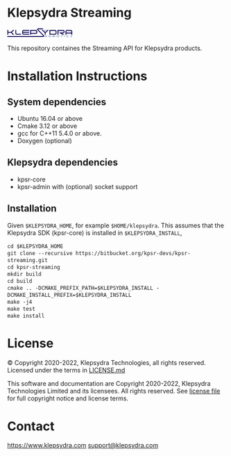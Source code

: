 # Klepsydra Streaming  #
[![klepsydra logo](./images/klepsydra_logo.jpg)](http://www.klepsydra.org)

This repository containes the Streaming API for Klepsydra products.

# Installation Instructions

## System dependencies

* Ubuntu 16.04 or above
* Cmake 3.12 or above
* gcc for C++11 5.4.0 or above.
* Doxygen (optional)

## Klepsydra dependencies

* kpsr-core
* kpsr-admin with (optional) socket support


## Installation

Given ```$KLEPSYDRA_HOME```, for example ```$HOME/klepsydra```. This assumes that the Klepsydra SDK (kpsr-core) is installed in ```$KLEPSYDRA_INSTALL```,

```
cd $KLEPSYDRA_HOME
git clone --recursive https://bitbucket.org/kpsr-devs/kpsr-streaming.git
cd kpsr-streaming
mkdir build
cd build
cmake .. -DCMAKE_PREFIX_PATH=$KLEPSYDRA_INSTALL -DCMAKE_INSTALL_PREFIX=$KLEPSYDRA_INSTALL
make -j4
make test
make install
```

#  License

&copy; Copyright 2020-2022, Klepsydra Technologies, all rights reserved. Licensed under the terms in [LICENSE.md](./LICENSE.md)

This software and documentation are Copyright 2020-2022, Klepsydra Technologies
Limited and its licensees. All rights reserved. See [license file](./LICENSE.md) for full copyright notice and license terms.

#  Contact

https://www.klepsydra.com
support@klepsydra.com

